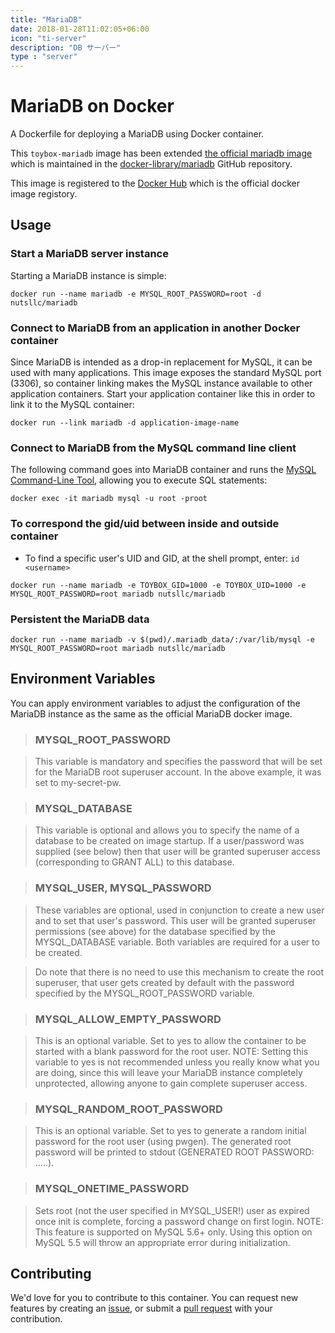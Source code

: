 ```yaml
---
title: "MariaDB"
date: 2018-01-28T11:02:05+06:00
icon: "ti-server"
description: "DB サーバー"
type : "server"
---
```


# MariaDB on Docker

A Dockerfile for deploying a MariaDB using Docker container.

This ``toybox-mariadb`` image has been extended [the official mariadb image](https://hub.docker.com/_/mariadb/) which is maintained in the [docker-library/mariadb](https://github.com/docker-library/mariadb/) GitHub repository.

This image is registered to the [Docker Hub](https://hub.docker.com/r/nutsllc/toybox-mariadb/) which is the official docker image registory.

## Usage

### Start a MariaDB server instance

Starting a MariaDB instance is simple:

``docker run --name mariadb -e MYSQL_ROOT_PASSWORD=root -d nutsllc/mariadb``

### Connect to MariaDB from an application in another Docker container

Since MariaDB is intended as a drop-in replacement for MySQL, it can be used with many applications. This image exposes the standard MySQL port (3306), so container linking makes the MySQL instance available to other application containers. Start your application container like this in order to link it to the MySQL container:

``docker run --link mariadb -d application-image-name``

### Connect to MariaDB from the MySQL command line client

The following command goes into MariaDB container and runs the [MySQL Command-Line Tool](http://dev.mysql.com/doc/refman/5.7/en/mysql.html), allowing you to execute SQL statements:

``docker exec -it mariadb mysql -u root -proot``

### To correspond the gid/uid between inside and outside container

* To find a specific user's UID and GID, at the shell prompt, enter: ``id <username>``

``docker run --name mariadb -e TOYBOX_GID=1000 -e TOYBOX_UID=1000 -e MYSQL_ROOT_PASSWORD=root mariadb nutsllc/mariadb``

### Persistent the MariaDB data

``docker run --name mariadb -v $(pwd)/.mariadb_data/:/var/lib/mysql -e MYSQL_ROOT_PASSWORD=root mariadb nutsllc/mariadb``

## Environment Variables

You can apply environment variables to adjust the configuration of the MariaDB instance as the same as the official MariaDB docker image.

>### MYSQL\_ROOT\_PASSWORD

>This variable is mandatory and specifies the password that will be set for the MariaDB root superuser account. In the above example, it was set to my-secret-pw.

>### MYSQL\_DATABASE

>This variable is optional and allows you to specify the name of a database to be created on image startup. If a user/password was supplied (see below) then that user will be granted superuser access (corresponding to GRANT ALL) to this database.

>### MYSQL\_USER, MYSQL\_PASSWORD

>These variables are optional, used in conjunction to create a new user and to set that user's password. This user will be granted superuser permissions (see above) for the database specified by the MYSQL_DATABASE variable. Both variables are required for a user to be created.

>Do note that there is no need to use this mechanism to create the root superuser, that user gets created by default with the password specified by the MYSQL_ROOT_PASSWORD variable.

>### MYSQL\_ALLOW_EMPTY\_PASSWORD

>This is an optional variable. Set to yes to allow the container to be started with a blank password for the root user. NOTE: Setting this variable to yes is not recommended unless you really know what you are doing, since this will leave your MariaDB instance completely unprotected, allowing anyone to gain complete superuser access.

>### MYSQL\_RANDOM_ROOT\_PASSWORD

>This is an optional variable. Set to yes to generate a random initial password for the root user (using pwgen). The generated root password will be printed to stdout (GENERATED ROOT PASSWORD: .....).

>### MYSQL\_ONETIME\_PASSWORD

>Sets root (not the user specified in MYSQL_USER!) user as expired once init is complete, forcing a password change on first login. NOTE: This feature is supported on MySQL 5.6+ only. Using this option on MySQL 5.5 will throw an appropriate error during initialization.

## Contributing

We'd love for you to contribute to this container. You can request new features by creating an [issue](https://github.com/nutsllc/toybox-apache2/issues), or submit a [pull request](https://github.com/nutsllc/toybox-apache2/pulls) with your contribution.
